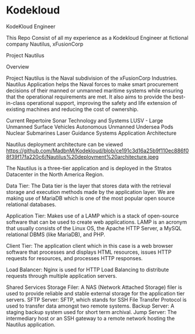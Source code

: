 # Kodekloud
KodeKloud Engineer

This Repo Consist of all my experience as a Kodekloud Engineer at fictional company Nautilus, xFusionCorp


Project Nautilus

Overview

Project Nautilus is the Naval subdivision of the xFusionCorp Industries. Nautilus Application helps the Naval forces to make smart procurement decisions of their manned or unmanned maritime systems while ensuring that the operational requirements are met. It also aims to provide the best-in-class operational support, improving the safety and life extension of existing machines and reducing the cost of ownership.

Current Repertoire
Sonar Technology and Systems
LUSV - Large Unmanned Surface Vehicles
Autonomous Unmanned Undersea Pods
Nuclear Submarines
Laser Guidance Systems
Application Architecture

Nautilus deployment architecture can be viewed https://github.com/MadbnM/Kodekloud/blob/ce191c3d16a25b9f110ec886f08f39f17fa220c6/Nautilus%20deployment%20architecture.jpeg

The Nautilus is a three-tier application and is deployed in the Stratos Datacenter in the North America Region.

Data Tier: The Data tier is the layer that stores data with the retrieval storage and execution methods made by the application layer. We are making use of MariaDB which is one of the most popular open source relational databases.

Application Tier: Makes use of a LAMP which is a stack of open-source software that can be used to create web applications. LAMP is an acronym that usually consists of the Linux OS, the Apache HTTP Server, a MySQL relational DBMS (like MariaDB), and PHP.

Client Tier: The application client which in this case is a web browser software that processes and displays HTML resources, issues HTTP requests for resources, and processes HTTP responses.

Load Balancer: Nginx is used for HTTP Load Balancing to distribute requests through multiple application servers.

Shared Services
Storage Filer: A NAS (Network Attached Storage) filer is used to provide reliable and stable external storage for the application tier servers.
SFTP Server: SFTP, which stands for SSH File Transfer Protocol is used to transfer data amongst two remote systems.
Backup Server: A staging backup system used for short term archival.
Jump Server: The intermediary host or an SSH gateway to a remote network hosting the Nautilus application.
